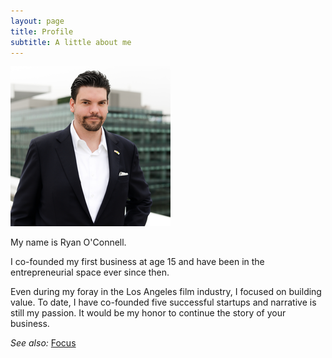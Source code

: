 ```yaml
---
layout: page
title: Profile
subtitle: A little about me
---
```


<div class="container mt-3">
  <div class="row align-items-center">
    <div class="col-sm">
      <img src="/assets/img/rpo.png" class="mx-auto d-block">
    </div>
    <div class="col-sm">
      <p>My name is Ryan O'Connell.</p>
      <p>I co-founded my first business at age 15 and have been in the entrepreneurial space ever since then.</p>
      <p>
        Even during my foray in the Los Angeles film industry, I focused on building value.
        To date, I have co-founded five successful startups and narrative is still my passion.
        It would be my honor to continue the story of your business.
      </p>
      <p><em>See also:</em> <a href="/focus" class="font-weight-bold">Focus</a></p>
    </div>
  </div>
</div>

